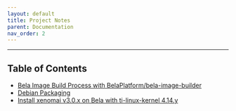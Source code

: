 ```yaml
---
layout: default
title: Project Notes
parent: Documentation
nav_order: 2
---
```

---------------------------------------------------------------------------------------------------
## Table of Contents

- [Bela Image Build Process with BelaPlatform/bela-image-builder](https://gist.github.com/jarmitage/00aa168500f7af605e75ae2f13ebc2bc) 
- [Debian Packaging](https://wiki.fsci.in/index.php/Learn_Debian_Packaging)
- [Install xenomai v3.0.x on Bela with ti-linux-kernel 4.14.y]()



